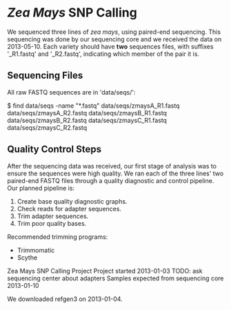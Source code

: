 # *Zea Mays* SNP Calling

We sequenced three lines of *zea mays*, using paired-end 
sequencing. This sequencing was done by our sequencing core and we 
received the data on 2013-05-10. Each variety should have **two** 
sequences files, with suffixes '_R1.fastq' and '_R2.fastq', indicating 
which member of the pair it is.

## Sequencing Files

All raw FASTQ sequences are in 'data/seqs/':

$ find data/seqs -name "*.fastq"
data/seqs/zmaysA_R1.fastq
data/seqs/zmaysA_R2.fastq
data/seqs/zmaysB_R1.fastq
data/seqs/zmaysB_R2.fastq
data/seqs/zmaysC_R1.fastq
data/seqs/zmaysC_R2.fastq

## Quality Control Steps

After the sequencing data was received, our first stage of analysis 
was to ensure the sequences were high quality. We ran each of the 
three lines' two paired-end FASTQ files through a quality diagnostic
and control pipeline. Our planned pipeline is:

1. Create base quality diagnostic graphs.
2. Check reads for adapter sequences.
3. Trim adapter sequences.
4. Trim poor quality bases.

Recommended trimming programs:

- Trimmomatic
- Scythe



Zea Mays SNP Calling Project
Project started 2013-01-03
TODO: ask sequencing center about adapters
Samples expected from sequencing core 2013-01-10


We downloaded refgen3 on 2013-01-04.
